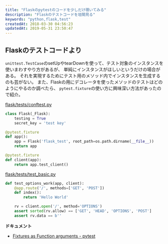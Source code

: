 ```yaml
---
title: "Flaskのpytestのコードを少しだけ覗いてみる"
description: "Flaskのテストコードを垣間見る"
keywords: "python,flask,test"
createdAt: 2018-03-30 04:56:23
updatedAt: 2019-05-31 23:50:47
---
```


## Flaskのテストコードより

`unittest.TestCase`のsetUpやtearDownを使って、テスト対象のインスタンスを使いまわすやり方があるが、
単純にインスタンスがほしいというだけの場合がある。
それを実現するためにテスト用のメソッド内でインスタンスを生成するのも芸がない。
また、Flaskの用にデコレータを使ったメソッドのテストはどのようにやるのか調べたら、
`pytest.fixture`の使い方に興味深い方法があったので紹介。

[flask/tests/conftest.py](https://github.com/pallets/flask/blob/master/tests/conftest.py#L61-L64)

```python
class Flask(_Flask):
    testing = True
    secret_key = 'test key'

@pytest.fixture
def app():
    app = Flask('flask_test', root_path=os.path.dirname(__file__))
    return app

@pytest.fixture
def client(app):
    return app.test_client()
```

[flask/tests/test_basic.py](https://github.com/pallets/flask/blob/master/tests/test_basic.py#L28-L35)

```python
def test_options_work(app, client):
    @app.route('/', methods=['GET', 'POST'])
    def index():
        return 'Hello World'

    rv = client.open('/', method='OPTIONS')
    assert sorted(rv.allow) == ['GET', 'HEAD', 'OPTIONS', 'POST']
    assert rv.data == b''
```

**ドキュメント**

- [Fixtures as Function arguments - pytest](https://docs.pytest.org/en/latest/fixture.html#fixtures-as-function-arguments)